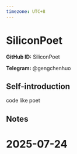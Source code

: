 ```yaml
---
timezone: UTC+8
---
```


# SiliconPoet

**GitHub ID:** SiliconPoet

**Telegram:** @gengchenhuo

## Self-introduction

code like poet

## Notes

<!-- Content_START -->

# 2025-07-24

<!-- Content_END -->
